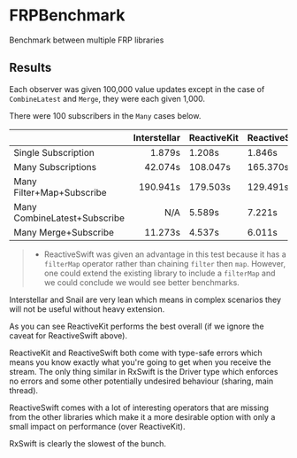 # FRPBenchmark
Benchmark between multiple FRP libraries

## Results

Each observer was given 100,000 value updates except in the case of `CombineLatest` and `Merge`, they were each given 1,000.

There were 100 subscribers in the `Many` cases below.

|                              | Interstellar | ReactiveKit | ReactiveSwift | RxSwift  | Snail   |
|------------------------------|-------------:|-------------|---------------|----------|---------|
| Single Subscription          | 1.879s       | 1.208s      | 1.846s        | 5.086s   | 1.323s  |
| Many Subscriptions           | 42.074s      | 108.047s    | 165.370s      | 204.180s | 51.966s |
| Many Filter+Map+Subscribe    | 190.941s     | 179.503s    | 129.491s*      | 316.767s | N/A     |
| Many CombineLatest+Subscribe | N/A          | 5.589s      | 7.221s        | 12.879s  | N/A     |
| Many Merge+Subscribe         | 11.273s      | 4.537s      | 6.011s        | 8.510s   | N/A     |

> * ReactiveSwift was given an advantage in this test because it has a `filterMap` operator rather than chaining `filter` then `map`. However, one could extend the existing library to include a `filterMap` and we could conclude we would see better benchmarks.

Interstellar and Snail are very lean which means in complex scenarios they will not be useful without heavy extension.

As you can see ReactiveKit performs the best overall (if we ignore the caveat for ReactiveSwift above).

ReactiveKit and ReactiveSwift both come with type-safe errors which means you know exactly what you're going to get when you receive the stream. The only thing similar in RxSwift is the Driver type which enforces no errors and some other potentially undesired behaviour (sharing, main thread). 

ReactiveSwift comes with a lot of interesting operators that are missing from the other libraries which make it a more desirable option with only a small impact on performance (over ReactiveKit).

RxSwift is clearly the slowest of the bunch.
